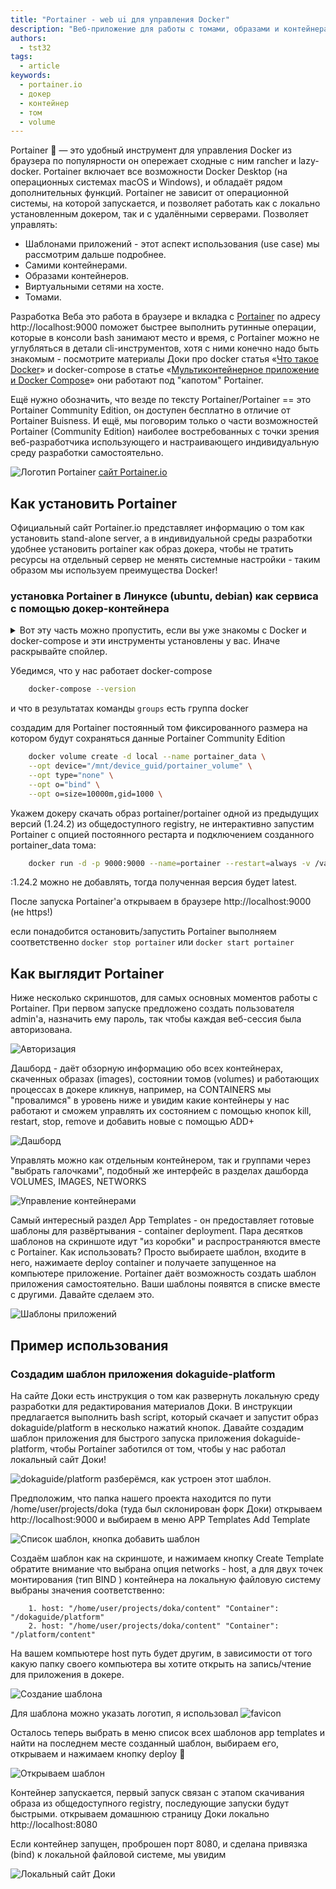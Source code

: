 ```yaml
---
title: "Portainer - web ui для управления Docker"
description: "Веб-приложение для работы с томами, образами и контейнерами Docker"
authors:
  - tst32
tags:
  - article
keywords:
  - portainer.io
  - докер
  - контейнер
  - том
  - volume
---
```


Portainer :1st_place_medal: — это удобный инструмент для управления Docker из браузера по популярности он опережает сходные с ним rancher и lazy-docker. Portainer включает все возможности Docker Desktop (на операционных системах macOS и Windows),  и обладаёт рядом дополнительных  функций. Portainer не зависит от операционной системы, на которой запускается, и позволяет работать как с локально установленным докером, так и с удалёнными серверами. Позволяет управлять:

- Шаблонами приложений - этот аспект использования (use case) мы рассмотрим дальше подробнее.
- Самими контейнерами.
- Образами контейнеров.
- Виртуальными сетями на хосте.
- Томами.

Разработка Веба это работа в браузере и вкладка c [Portainer](http://localhost:9000) по адресу http://localhost:9000 поможет быстрее выполнить рутинные операции, которые в консоли bash занимают место и время, с Portainer можно не углубляться в детали cli-инструментов, хотя с ними конечно надо быть знакомым - посмотрите материалы Доки про docker статья «[Что такое Docker](/tools/docker/)» и docker-compose в статье «[Мультиконтейнерное приложение и Docker Compose](tools/docker-compose/)» они работают под "капотом" Portainer.

Ещё нужно обозначить, что везде по тексту Portainer/Portainer == это Portainer Community Edition, он доступен бесплатно в отличие от Portainer Buisness. И ещё, мы поговорим только о части возможностей Portainer (Community Edition) наиболее востребованных с точки зрения веб-разработчика использующего и настраивающего индивидуальную среду разработки самостоятельно.

![Логотип Portainer](images/portainer-logo1.png) [сайт Portainer.io](https://portainer.io)

## Как установить Portainer

Официальный сайт Portainer.io представляет информацию о том как установить stand-alone server, а в индивидуальной среды разработки удобнее установить portainer как образ докера, чтобы не тратить ресурсы на отдельный сервер не менять системные настройки - таким образом мы используем преимущества Docker!

### установка Portainer в Линуксе (ubuntu, debian) как сервиса с помощью докер-контейнера

<details>
<summary>Вот эту часть можно пропустить, если вы уже знакомы с Docker и docker-compose и эти инструменты установлены у вас. Иначе раскрывайте спойлер.</summary>

след.шаги повторяют как установить docker и docker-compose, если их у вас Ещё нет. также для работы portainera нужно, чтобы пользователь был в группе docker

в современных дистрибутивах Ubuntu, Debian этот шаг не нужен, но пригодится если ubuntu версии bionic

```bash
    sudo apt-get install apt-transport-https ca-certificates software-properties-common curl gnupg lsb-release
```

```bash
    curl -fsSL https://download.docker.com/linux/ubuntu/gpg | sudo gpg --dearmor -o /usr/share/keyrings/docker-archive-keyring.gpg
```

```bash
    sudo echo "deb [arch=$(dpkg --print-architecture) signed-by=/usr/share/keyrings/docker-archive-keyring.gpg] https://download.docker.com/linux/ubuntu \
$(lsb_release -cs) stable" | sudo tee /etc/apt/sources.list.d/docker.list > /dev/null
```

```bash
    sudo apt update && apt-get install docker-ce docker-ce-cli containerd.io
```

```bash
    sudo usermod -aG docker $(whoami)
```

    В этот каталог в домашней папки

```bash
    mkdir -p $HOME/.docker/cli-plugins/
```

скачиваем [docker-compose](https://github.com/docker/compose/releases) и делаем его исполняемым

```bash
    sudo chmod +x ~/.docker/cli-plugins/docker-compose
```
после всего перегрузим компьютер, чтобы стартовали сервисы

</details>

Убедимся, что у нас работает docker-compose

```bash
    docker-compose --version
```

и что в результатах команды `groups` есть группа docker

создадим для Portainer постоянный том фиксированного размера на котором будут сохраняться данные Portainer Community Edition

```bash
    docker volume create -d local --name portainer_data \
    --opt device="/mnt/device_guid/portainer_volume" \
    --opt type="none" \
    --opt o="bind" \
    --opt o=size=10000m,gid=1000 \
```
Укажем докеру скачать образ portainer/portainer одной из предыдущих версий (1.24.2) из общедоступного registry, не интерактивно запустим Portainer с опцией постоянного рестарта и подключением созданного portainer_data тома:

```bash
    docker run -d -p 9000:9000 --name=portainer --restart=always -v /var/run/docker.sock:/var/run/docker.sock -v portainer_data:/data portainer/portainer:1.24.2
```

:1.24.2 можно не добавлять, тогда полученная версия будет latest.

После запуска Portainer'a открываем в браузере http://localhost:9000 (не https!)

если понадобится остановить/запустить Portainer выполняем соответственно `docker stop portainer` или `docker start portainer`

## Как выглядит Portainer

Ниже несколько скриншотов, для самых основных моментов работы с Portainer. При первом запуске предложено создать пользователя admin'a, назначить ему пароль, так чтобы каждая веб-сессия была авторизована.

![Авторизация](images/07screen.png)

Дашборд -  даёт обзорную информацию обо всех контейнерах, скаченных образах (images), состоянии томов (volumes) и работающих процессах в докере кликнув, например, на CONTAINERS мы "провалимся" в уровень ниже и увидим какие контейнеры у нас работают и сможем управлять их состоянием с помощью кнопок kill, restart, stop, remove и добавить новые с помощью ADD+

![Дашборд](images/02screen.png)

Управлять можно как отдельным контейнером, так и группами через "выбрать галочками", подобный же интерфейс в разделах дашборда VOLUMES, IMAGES, NETWORKS

![Управление контейнерами](images/04screen.png)

Самый интересный раздел App Templates - он предоставляет готовые шаблоны для развёртывания - container deployment. Пара десятков шаблонов на скриншоте  идут "из коробки" и распространяются вместе с Portainer. Как использовать? Просто выбираете шаблон, входите в него, нажимаете deploy container и получаете запущенное на компьютере приложение. Portainer даёт возможность создать шаблон приложения самостоятельно. Ваши шаблоны появятся в списке вместе с другими. Давайте сделаем это.

![Шаблоны приложений](images/03screen.png)

## Пример использования

### Создадим шаблон приложения dokaguide-platform

На сайте Доки есть инструкция о том как развернуть локальную среду разработки для редактирования материалов Доки. В инструкции предлагается выполнить bash script, который скачает и запустит образ dokaguide/platform в несколько нажатий кнопок. Давайте создадим шаблон приложения для быстрого запуска приложения dokaguide-platform, чтобы Portainer заботился от том, чтобы у нас работал локальный сайт Доки! 

![dokaguide/platform](images/0screen.jpg) разберёмся, как устроен этот шаблон.

Предположим, что папка нашего проекта находится по пути /home/user/projects/doka (туда был склонирован форк Доки) открываем http://localhost:9000 и выбираем в меню APP Templates Add Template

![Список шаблон, кнопка добавить шаблон](images/08screen.png)

Создаём шаблон как на скриншоте, и нажимаем кнопку Create Template обратите внимание что выбрана опция networks - host, а для двух точек монтирования (тип BIND ) контейнера на локальную файловую систему выбраны значения соответственно:

```
    1. host: "/home/user/projects/doka/content" "Container": "/dokaguide/platform"
    2. host: "/home/user/projects/doka/content" "Container": "/platform/content"
```
На вашем компьютере host путь будет другим, в зависимости от того какую папку своего компьютера вы хотите открыть на запись/чтение для приложения в докере.

![Создание шаблона](images/09screen.png)

Для шаблона можно указать логотип, я использовал ![favicon](https://doka.guide/images/icons/180x180.png)

Осталось теперь выбрать в меню список всех шаблонов app templates и найти на последнем месте созданный шаблон, выбираем его, открываем и нажимаем кнопку deploy :tada:

![Открываем шаблон](images/05screen.png)

Контейнер запускается, первый запуск связан с этапом скачивания образа из общедоступного registry, последующие запуски будут быстрыми. открываем домашнюю страницу Доки локально http://localhost:8080

Если контейнер запущен, проброшен порт 8080, и сделана привязка (bind) к локальной файловой системе, мы увидим

![Локальный сайт Доки](images/10screen.png)